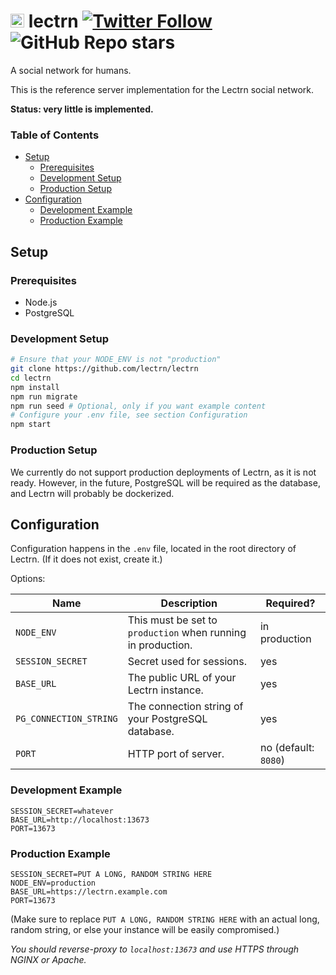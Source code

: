 # <img src="https://github.com/lectrn/branding/raw/main/icon/png/icon_bg.png" width="22"> lectrn [![Twitter Follow](https://img.shields.io/twitter/follow/lectrn?style=social)](https://twitter.com/lectrn) ![GitHub Repo stars](https://img.shields.io/github/stars/lectrn/lectrn?style=social) 
A social network for humans.

This is the reference server implementation for the Lectrn social network.

**Status: very little is implemented.**

### Table of Contents
* [Setup](#setup)
  * [Prerequisites](#prerequisites)
  * [Development Setup](#development-setup)
  * [Production Setup](#production-setup)
* [Configuration](#configuration)
  * [Development Example](#development-example)
  * [Production Example](#production-example)

## Setup

### Prerequisites

 * Node.js
 * PostgreSQL

### Development Setup

```bash
# Ensure that your NODE_ENV is not "production"
git clone https://github.com/lectrn/lectrn
cd lectrn
npm install
npm run migrate
npm run seed # Optional, only if you want example content
# Configure your .env file, see section Configuration
npm start
```

### Production Setup

We currently do not support production deployments of Lectrn, as it is not ready. However, in the future, PostgreSQL will be required as the database, and Lectrn will probably be dockerized.

## Configuration

Configuration happens in the `.env` file, located in the root directory of Lectrn. (If it does not exist, create it.)

Options:

| Name | Description | Required? |
|-|-|-|
| `NODE_ENV` | This must be set to `production` when running in production. | in production |
| `SESSION_SECRET` | Secret used for sessions. | yes |
| `BASE_URL` | The public URL of your Lectrn instance. | yes |
| `PG_CONNECTION_STRING` | The connection string of your PostgreSQL database. | yes |
| `PORT` | HTTP port of server. | no (default: `8080`)

### Development Example

```env
SESSION_SECRET=whatever
BASE_URL=http://localhost:13673
PORT=13673
```

### Production Example

```env
SESSION_SECRET=PUT A LONG, RANDOM STRING HERE
NODE_ENV=production
BASE_URL=https://lectrn.example.com
PORT=13673
```

(Make sure to replace `PUT A LONG, RANDOM STRING HERE` with an actual long, random string, or else your instance will be easily compromised.)

*You should reverse-proxy to `localhost:13673` and use HTTPS through NGINX or Apache.*

